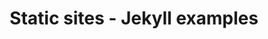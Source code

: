 ---
layout: slide
title:  "Static sites - Jekyll examples"
prevslide: static-sites-this-is-a-static-site
nextslide: static-sites-simpler
---
